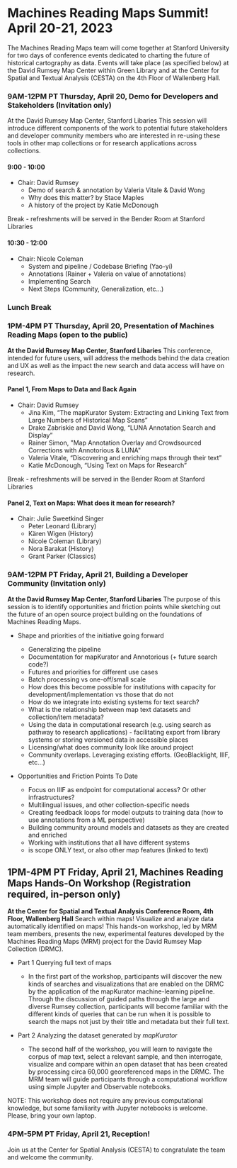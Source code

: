 # Machines Reading Maps Summit! April 20-21, 2023
The Machines Reading Maps team will come together at Stanford University for two days of conference events dedicated to charting the future of historical cartography as data. Events will take place (as specified below) at the David Rumsey Map Center within Green Library and at the Center for Spatial and Textual Analysis (CESTA) on the 4th Floor of Wallenberg Hall. 

###  9AM-12PM PT Thursday, April 20, Demo for Developers and Stakeholders (Invitation only)
At the David Rumsey Map Center, Stanford Libaries
This session will introduce different components of the work to potential future stakeholders and developer community members who are interested in re-using these tools in other map collections or for research applications across collections.

#### 9:00 - 10:00
- Chair: David Rumsey
   - Demo of search & annotation by Valeria Vitale & David Wong
   - Why does this matter? by Stace Maples
   - A history of the project by Katie McDonough

Break - refreshments will be served in the Bender Room at Stanford Libraries

#### 10:30 - 12:00
- Chair: Nicole Coleman
   - System and pipeline / Codebase Briefing (Yao-yi)
   - Annotations (Rainer + Valeria on value of annotations)
   - Implementing Search
   - Next Steps (Community, Generalization, etc…)

### Lunch Break

### 1PM-4PM PT Thursday, April 20, Presentation of Machines Reading Maps (open to the public)
**At the David Rumsey Map Center, Stanford Libaries**
This conference, intended for future users, will address the methods behind the data creation and UX as well as the impact the new search and data access will have on research.

#### Panel 1, From Maps to Data and Back Again
- Chair: David Rumsey
   - Jina Kim, “The mapKurator System: Extracting and Linking Text from Large Numbers of Historical Map Scans”
   - Drake Zabriskie and David Wong, “LUNA Annotation Search and Display”
   - Rainer Simon, "Map Annotation Overlay and Crowdsourced Corrections with Annotorious & LUNA"
   - Valeria Vitale, “Discovering and enriching maps through their text”
   - Katie McDonough, “Using Text on Maps for Research” 

Break - refreshments will be served in the Bender Room at Stanford Libraries

#### Panel 2, Text on Maps: What does it mean for research?
- Chair: Julie Sweetkind Singer
   - Peter Leonard (Library)
   - Kären Wigen (History)
   - Nicole Coleman (Library) 
   - Nora Barakat (History) 
   - Grant Parker (Classics)

### 9AM-12PM PT Friday, April 21, Building a Developer Community (Invitation only)
**At the David Rumsey Map Center, Stanford Libaries**
The purpose of this session is to identify opportunities and friction points while sketching out the future of an open source project building on the foundations of Machines Reading Maps.

- Shape and priorities of the initiative going forward
   - Generalizing the pipeline
   - Documentation for mapKurator and Annotorious (+ future search code?)
   - Futures and priorities for different use cases 
   - Batch processing vs one-off/small scale
   - How does this become possible for institutions with capacity for development/implementation vs those that do not
   - How do we integrate into existing systems for text search?
   - What is the relationship between map text datasets and collection/item metadata?
   - Using the data in computational research (e.g. using search as pathway to research applications) - facilitating export from library systems or storing versioned data in accessible places
   - Licensing/what does community look like around project 
   - Community overlaps. Leveraging existing efforts. (GeoBlacklight, IIIF, etc…)

- Opportunities and Friction Points To Date
   - Focus on IIIF as endpoint for computational access? Or other infrastructures?
   - Multilingual issues, and other collection-specific needs
   - Creating feedback loops for model outputs to training data (how to use annotations from a ML perspective)
   - Building community around models and datasets as they are created and enriched
   - Working with institutions that all have different systems
   - is scope ONLY text, or also other map features (linked to text)

## 1PM-4PM PT Friday, April 21, Machines Reading Maps Hands-On Workshop (Registration required, in-person only)
**At the Center for Spatial and Textual Analysis Conference Room, 4th Floor, Wallenberg Hall**
Search within maps! Visualize and analyze data automatically identified on maps! This hands-on workshop, led by MRM team members, presents the new, experimental features developed by the Machines Reading Maps (MRM) project for the David Rumsey Map Collection (DRMC).

- Part 1 Querying full text of maps
    - In the first part of the workshop, participants will discover the new kinds of searches and visualizations that are enabled on the DRMC by the application of the mapKurator machine-learning pipeline. Through the discussion of guided paths through the large and diverse Rumsey collection, participants will become familiar with the different kinds of queries that can be run when it is possible to search the maps not just by their title and metadata but their full text.

- Part 2 Analyzing the dataset generated by *mapKurator*
   - The second half of the workshop, you will learn to navigate the corpus of map text, select a relevant sample, and then interrogate, visualize and compare within an open dataset that has been created by processing circa 60,000 georeferenced maps in the DRMC. The MRM team will guide participants through a computational workflow using simple Jupyter and Observable notebooks.  

NOTE: This workshop does not require any previous computational knowledge, but some familiarity with Jupyter notebooks is welcome.
Please, bring your own laptop.

###  4PM-5PM PT Friday, April 21, Reception!
Join us at the Center for Spatial Analysis (CESTA) to congratulate the team and welcome the community. 



